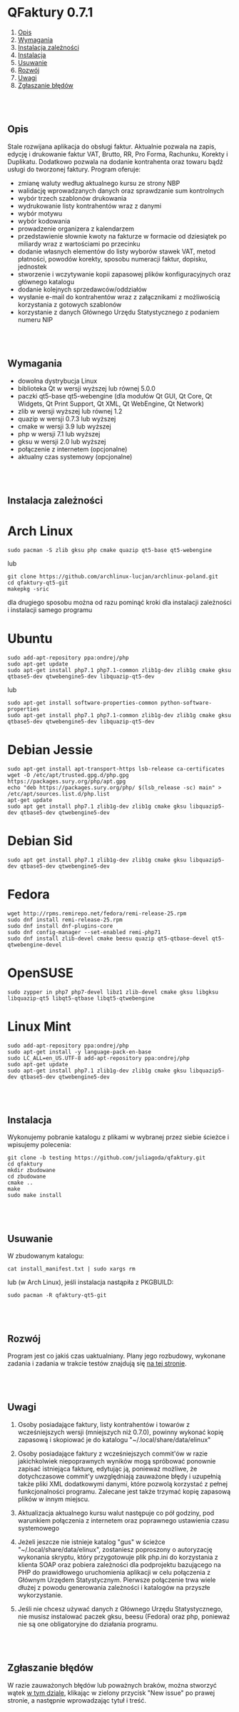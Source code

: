 # QFaktury 0.7.1


1. [Opis](#opis)  
2. [Wymagania](#wymagania)  
3. [Instalacja zależności](#instalacja-zależności)  
4. [Instalacja](#instalacja)  
5. [Usuwanie](#usuwanie)  
6. [Rozwój](#rozwój)  
7. [Uwagi](#uwagi)  
8. [Zgłaszanie błędów](#zgłaszanie-błędów)  

<br/>
<br/>

## Opis

Stale rozwijana aplikacja do obsługi faktur. Aktualnie pozwala na zapis, edycję i drukowanie faktur VAT, Brutto, RR, Pro Forma, Rachunku, Korekty i Duplikatu. Dodatkowo pozwala na dodanie kontrahenta oraz towaru bądź usługi do tworzonej faktury. Program oferuje:

- zmianę waluty według aktualnego kursu ze strony NBP
- walidację wprowadzanych danych oraz sprawdzanie sum kontrolnych
- wybór trzech szablonów drukowania
- wydrukowanie listy kontrahentów wraz z danymi
- wybór motywu
- wybór kodowania
- prowadzenie organizera z kalendarzem
- przedstawienie słownie kwoty na fakturze w formacie od dziesiątek po miliardy wraz z wartościami po przecinku
- dodanie własnych elementów do listy wyborów stawek VAT, metod płatności, powodów korekty, sposobu numeracji faktur, dopisku, jednostek
- stworzenie i wczytywanie kopii zapasowej plików konfiguracyjnych oraz głównego katalogu
- dodanie kolejnych sprzedawców/oddziałów
- wysłanie e-mail do kontrahentów wraz z załącznikami z możliwością korzystania z gotowych szablonów
- korzystanie z danych Głównego Urzędu Statystycznego z podaniem numeru NIP


<br/>
<br/>


## Wymagania

- dowolna dystrybucja Linux
- biblioteka Qt w wersji wyższej lub równej 5.0.0
- paczki qt5-base qt5-webengine (dla modułów Qt GUI, Qt Core, Qt Widgets, Qt Print Support, Qt XML, Qt WebEngine, Qt Network)
- zlib w wersji wyższej lub równej 1.2
- quazip w wersji 0.7.3 lub wyższej
- cmake w wersji 3.9 lub wyższej
- php w wersji 7.1 lub wyższej
- gksu w wersji 2.0 lub wyższej
- połączenie z internetem (opcjonalne)
- aktualny czas systemowy (opcjonalne)

<br/>
<br/>

## Instalacja zależności

# Arch Linux

`sudo pacman -S zlib gksu php cmake quazip qt5-base qt5-webengine`

lub

```
git clone https://github.com/archlinux-lucjan/archlinux-poland.git
cd qfaktury-qt5-git
makepkg -sric
```

dla drugiego sposobu można od razu pominąć kroki dla instalacji zależności i instalacji samego programu


# Ubuntu

```
sudo add-apt-repository ppa:ondrej/php
sudo apt-get update
sudo apt-get install php7.1 php7.1-common zlib1g-dev zlib1g cmake gksu qtbase5-dev qtwebengine5-dev libquazip-qt5-dev
```

lub 

```
sudo apt-get install software-properties-common python-software-properties
sudo apt-get install php7.1 php7.1-common zlib1g-dev zlib1g cmake gksu qtbase5-dev qtwebengine5-dev libquazip-qt5-dev
```

# Debian Jessie

```
sudo apt-get install apt-transport-https lsb-release ca-certificates
wget -O /etc/apt/trusted.gpg.d/php.gpg https://packages.sury.org/php/apt.gpg
echo "deb https://packages.sury.org/php/ $(lsb_release -sc) main" > /etc/apt/sources.list.d/php.list
apt-get update
sudo apt get install php7.1 zlib1g-dev zlib1g cmake gksu libquazip5-dev qtbase5-dev qtwebengine5-dev
```

# Debian Sid

`sudo apt get install php7.1 zlib1g-dev zlib1g cmake gksu libquazip5-dev qtbase5-dev qtwebengine5-dev`

# Fedora

```
wget http://rpms.remirepo.net/fedora/remi-release-25.rpm
sudo dnf install remi-release-25.rpm
sudo dnf install dnf-plugins-core
sudo dnf config-manager --set-enabled remi-php71
sudo dnf install zlib-devel cmake beesu quazip qt5-qtbase-devel qt5-qtwebengine-devel
```

# OpenSUSE

`sudo zypper in php7 php7-devel libz1 zlib-devel cmake gksu libgksu libquazip-qt5 libqt5-qtbase libqt5-qtwebengine`

# Linux Mint

```
sudo add-apt-repository ppa:ondrej/php
sudo apt-get install -y language-pack-en-base
sudo LC_ALL=en_US.UTF-8 add-apt-repository ppa:ondrej/php
sudo apt-get update
sudo apt-get install php7.1 zlib1g-dev zlib1g cmake gksu libquazip5-dev qtbase5-dev qtwebengine5-dev
```

<br/>
<br/>


## Instalacja

Wykonujemy pobranie katalogu z plikami w wybranej przez siebie ścieżce i wpisujemy polecenia:

```
git clone -b testing https://github.com/juliagoda/qfaktury.git
cd qfaktury
mkdir zbudowane
cd zbudowane
cmake ..
make
sudo make install
```

<br/>
<br/>


## Usuwanie

W zbudowanym katalogu:

`cat install_manifest.txt | sudo xargs rm`

lub (w Arch Linux), jeśli instalacja nastąpiła z PKGBUILD:

`sudo pacman -R qfaktury-qt5-git`

<br/>
<br/>


## Rozwój

Program jest co jakiś czas uaktualniany. Plany jego rozbudowy, wykonane zadania i zadania w trakcie testów znajdują się [na tej stronie](https://github.com/juliagoda/qfaktury/projects/1).


<br/>
<br/>


## Uwagi

1. Osoby posiadające faktury, listy kontrahentów i towarów z wcześniejszych wersji (mniejszych niż 0.7.0), powinny wykonać kopię zapasową i skopiować je do katalogu "~/.local/share/data/elinux"

2. Osoby posiadające faktury z wcześniejszych commit'ów w razie jakichkolwiek niepoprawnych wyników mogą spróbować ponownie zapisać istniejąca fakturę, edytując ją, ponieważ możliwe, że dotychczasowe commit'y uwzględniają zauważone błędy i uzupełnią także pliki XML dodatkowymi danymi, które pozwolą korzystać z pełnej funkcjonalności programu. Zalecane jest także trzymać kopię zapasową plików w innym miejscu.

3. Aktualizacja aktualnego kursu walut następuje co pół godziny, pod warunkiem połączenia z internetem oraz poprawnego ustawienia czasu systemowego

4. Jeżeli jeszcze nie istnieje katalog "gus" w ścieżce "~/.local/share/data/elinux", zostaniesz poproszony o autoryzację wykonania skryptu, który przygotowuje plik php.ini do korzystania z klienta SOAP oraz pobiera zależności dla podprojektu bazującego na PHP do prawidłowego uruchomienia aplikacji w celu połączenia z Głównym Urzędem Statystycznym. Pierwsze połączenie trwa wiele dłużej z powodu generowania zależności i katalogów na przyszłe wykorzystanie.

5. Jeśli nie chcesz używać danych z Głównego Urzędu Statystycznego, nie musisz instalować paczek gksu, beesu (Fedora) oraz php, ponieważ nie są one obligatoryjne do działania programu.


<br/>
<br/>

## Zgłaszanie błędów

W razie zauważonych błędów lub poważnych braków, można stworzyć wątek [w tym dziale](https://github.com/juliagoda/qfaktury/issues), klikając w zielony przycisk "New issue" po prawej stronie, a następnie wprowadzając tytuł i treść.
